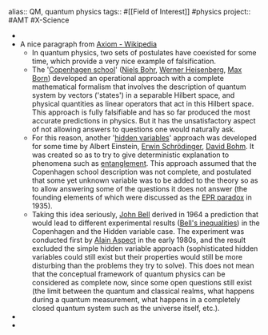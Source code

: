 alias:: QM, quantum physics
tags:: #[[Field of Interest]] #physics 
project:: #AMT #X-Science

-
- A nice paragraph from [Axiom - Wikipedia](https://en.wikipedia.org/wiki/Axiom)
	- In quantum physics, two sets of postulates have coexisted for some time, which provide a very nice example of falsification.
	- The '[Copenhagen school](https://en.wikipedia.org/wiki/Copenhagen_interpretation)' ([Niels Bohr](https://en.wikipedia.org/wiki/Niels_Bohr), [Werner Heisenberg](https://en.wikipedia.org/wiki/Werner_Heisenberg), [Max Born](https://en.wikipedia.org/wiki/Max_Born)) developed an operational approach with a complete mathematical formalism that involves the description of quantum system by vectors ('states') in a separable Hilbert space, and physical quantities as linear operators that act in this Hilbert space. This approach is fully falsifiable and has so far produced the most accurate predictions in physics. But it has the unsatisfactory aspect of not allowing answers to questions one would naturally ask.
	- For this reason, another '[hidden variables](https://en.wikipedia.org/wiki/Hidden-variable_theory)' approach was developed for some time by Albert Einstein, [Erwin Schrödinger](https://en.wikipedia.org/wiki/Erwin_Schr%C3%B6dinger), [David Bohm](https://en.wikipedia.org/wiki/David_Bohm). It was created so as to try to give deterministic explanation to phenomena such as [entanglement](https://en.wikipedia.org/wiki/Quantum_entanglement). This approach assumed that the Copenhagen school description was not complete, and postulated that some yet unknown variable was to be added to the theory so as to allow answering some of the questions it does not answer (the founding elements of which were discussed as the [EPR paradox](https://en.wikipedia.org/wiki/EPR_paradox) in 1935).
	- Taking this idea seriously, [John Bell](https://en.wikipedia.org/wiki/John_Stewart_Bell) derived in 1964 a prediction that would lead to different experimental results ([Bell's inequalities](https://en.wikipedia.org/wiki/Bell%27s_inequalities)) in the Copenhagen and the Hidden variable case. The experiment was conducted first by [Alain Aspect](https://en.wikipedia.org/wiki/Alain_Aspect) in the early 1980s, and the result excluded the simple hidden variable approach (sophisticated hidden variables could still exist but their properties would still be more disturbing than the problems they try to solve). This does not mean that the conceptual framework of quantum physics can be considered as complete now, since some open questions still exist (the limit between the quantum and classical realms, what happens during a quantum measurement, what happens in a completely closed quantum system such as the universe itself, etc.).
-
-